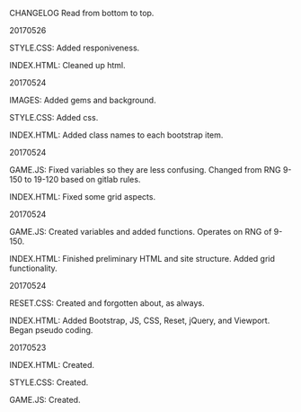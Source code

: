 CHANGELOG
Read from bottom to top.

20170526

STYLE.CSS: Added responiveness.

INDEX.HTML: Cleaned up html.

20170524

IMAGES: Added gems and background.

STYLE.CSS: Added css.

INDEX.HTML: Added class names to each bootstrap item.

20170524

GAME.JS: Fixed variables so they are less confusing. Changed from RNG 9-150 to 19-120 based on gitlab rules.

INDEX.HTML: Fixed some grid aspects. 

20170524

GAME.JS: Created variables and added functions. Operates on RNG of 9-150.

INDEX.HTML: Finished preliminary HTML and site structure. Added grid functionality.

20170524

RESET.CSS: Created and forgotten about, as always.

INDEX.HTML: Added Bootstrap, JS, CSS, Reset, jQuery, and Viewport. Began pseudo coding.

20170523

INDEX.HTML: Created.

STYLE.CSS: Created.

GAME.JS: Created.